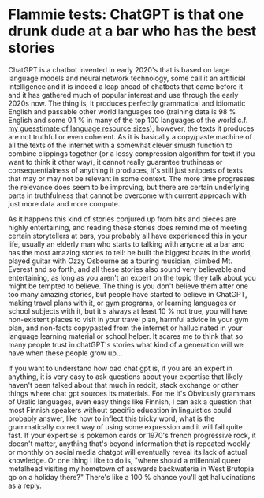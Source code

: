 # Flammie tests: ChatGPT is that one drunk dude at a bar who has the best stories

ChatGPT is a chatbot invented in early 2020's that is based on large language
models and neural network technology, some call it an artificial intelligence
and it is indeed a leap ahead of chatbots that came before it and it has
gathered much of popular interest and use through the early 2020s now. The thing
is, it produces perfectly grammatical and idiomatic English and passable other
world languages too (training data is 98 % English and some 0.1 % in many of the
top 100 languages of the world c.f. [my guesstimate of language resource
sizes]()), however, the texts it produces are not truthful or even coherent. As
it is basically a copy/paste machine of all the texts of the internet with a
somewhat clever smush function to combine clippings together (or a lossy
compression algorithm for text if you want to think it other way), it cannot
really guarantee truthiness or consequentialness of anything it produces, it's
still just snippets of texts that may or may not be relevant in some context.
The more time progresses the relevance does seem to be improving, but there are
certain underlying parts in truthfulness that cannot be overcome with current
approach with just more data and more compute.

As it happens this kind of stories conjured up from bits and pieces are highly
entertaining, and reading these stories does remind me of meeting certain
storytellers at bars, you probably all have experienced this in your life,
usually an elderly man who starts to talking with anyone at a bar and has the
most amazing stories to tell: he built the biggest boats in the world, played
guitar with Ozzy Osbourne as a touring musician, climbed Mt. Everest and so
forth, and all these stories also sound very believable and entertaining, as
long as you aren't an expert on the topic they talk about you might be tempted
to believe. The thing is you don't believe them after one too many amazing
stories, but people have started to believe in ChatGPT, making travel plans with
it, or gym programs, or learning languages or school subjects with it, but it's
always at least 10 % not true, you will have non-existent places to visit in
your travel plan, harmful advice in your gym plan, and non-facts copypasted from
the internet or hallucinated in your language learning material or school
helper. It scares me to think that so many people trust in chatGPT's stories
what kind of a generation will we have when these people grow up...

If you want to understand how bad chat gpt is, if you are an expert in anything,
it is very easy to ask questions about your expertise that likely haven't been
talked about that much in reddit, stack exchange or other things where chat gpt
sources its materials. For me it's Obviously grammars of Uralic languages, even
easy things like Finnish, I can ask a question that most Finnish speakers
without specific education in linguistics could probably answer, like how to
inflect this tricky word, what is the grammatically correct way of using some
expression and it will fail quite fast. If your expertise is pokemon cards or
1970's french progressive rock, it doesn't matter, anything that's beyond
information that is repeated weekly or monthly on social media chatgpt will
eventually reveal its lack of actual knowledge. Or one thing I like to do is,
"where should a millennial queer metalhead visiting my hometown of asswards
backwateria in West Brutopia go on a holiday there?" There's like a 100 % chance
you'll get hallucinations as a reply.
